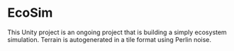 # EcoSim
 
This Unity project is an ongoing project that is building a simply ecosystem simulation.
Terrain is autogenerated in a tile format using Perlin noise.

